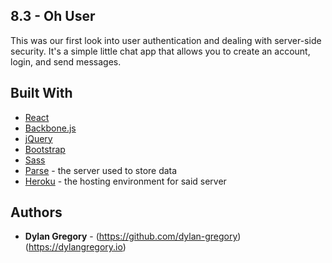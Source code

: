 ## 8.3 - Oh User

This was our first look into user authentication and dealing with server-side security. It's a simple little chat app that allows you to create an account, login, and send messages.

## Built With

* [React](https://facebook.github.io/react/)
* [Backbone.js](http://backbonejs.org/)
* [jQuery](https://jquery.com/)
* [Bootstrap](http://getbootstrap.com/)
* [Sass](http://sass-lang.com/)
* [Parse](http://parseplatform.org/) - the server used to store data
* [Heroku](https://www.heroku.com/) - the hosting environment for said server

## Authors

* **Dylan Gregory** - (https://github.com/dylan-gregory) (https://dylangregory.io)

